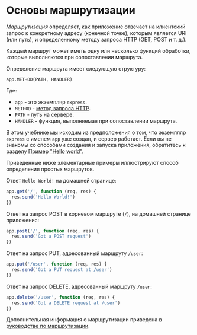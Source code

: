 # Основы маршрутизации

_Маршрутизация_ определяет, как приложение отвечает на клиентский запрос к конкретному адресу (конечной точке), которым является URI (или путь), и определенному методу запроса HTTP (GET, POST и т. д.).

Каждый маршрут может иметь одну или несколько функций обработки, которые выполняются при сопоставлении маршрута.

Определение маршрута имеет следующую структуру:

```
app.METHOD(PATH, HANDLER)
```

Где:

- `app` - это экземпляр `express`.
- `METHOD` - [метод запроса HTTP](http://en.wikipedia.org/wiki/Hypertext_Transfer_Protocol).
- `PATH` - путь на сервере.
- `HANDLER` - функция, выполняемая при сопоставлении маршрута.

В этом учебнике мы исходим из предположения о том, что экземпляр `express` с именем `app` уже создан, и сервер работает. Если вы не знакомы со способами создания и запуска приложения, обратитесь к разделу [Пример "Hello world"](hello-world.md).

Приведенные ниже элементарные примеры иллюстрируют способ определения простых маршрутов.

Ответ `Hello World!` на домашней странице:

```js
app.get('/', function (req, res) {
  res.send('Hello World!')
})
```

Ответ на запрос POST в корневом маршруте (`/`), на домашней странице приложения:

```js
app.post('/', function (req, res) {
  res.send('Got a POST request')
})
```

Ответ на запрос PUT, адресованный маршруту `/user`:

```js
app.put('/user', function (req, res) {
  res.send('Got a PUT request at /user')
})
```

Ответ на запрос DELETE, адресованный маршруту `/user`:

```js
app.delete('/user', function (req, res) {
  res.send('Got a DELETE request at /user')
})
```

Дополнительная информация о маршрутизации приведена в [руководстве по маршрутизации](routing.md).
